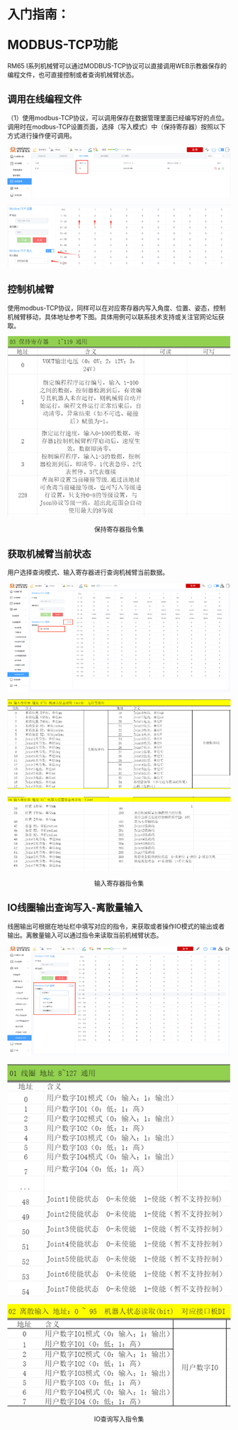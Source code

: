 # <p class="hidden">入门指南：</p>MODBUS-TCP功能

RM65 I系列机械臂可以通过MODBUS-TCP协议可以直接调用WEB示教器保存的编程文件，也可直接控制或者查询机械臂状态。

## 调用在线编程文件

（1）使用modbus-TCP协议，可以调用保存在数据管理里面已经编写好的点位。调用时在modbus-TCP设置页面，选择（写入模式）中（保持寄存器）按照以下方式进行操作便可调用。

![image251](../teachingPendant/doc/image251.png)

![image252](../teachingPendant/doc/image252.png)

## 控制机械臂

使用modbus-TCP协议，同样可以在对应寄存器内写入角度、位置、姿态，控制机械臂移动，具体地址参考下图。具体用例可以联系技术支持或关注官网论坛获取。

![保持寄存器指令集](../teachingPendant/doc/image253.png)

<center>保持寄存器指令集</center>

## 获取机械臂当前状态

用户选择查询模式、输入寄存器进行查询机械臂当前数据。

![image254](../teachingPendant/doc/image254.png)

![输入寄存器指令集1](../teachingPendant/doc/image255.png)

![输入寄存器指令集2](../teachingPendant/doc/image256.png)

<center>输入寄存器指令集</center>

## IO线圈输出查询写入-离散量输入

线圈输出可根据在地址栏中填写对应的指令，来获取或者操作IO模式的输出或者输出。离散量输入可以通过指令来读取当前机械臂状态。

![image257](../teachingPendant/doc/image257.png)

![IO查询写入指令集1](../teachingPendant/doc/image258.png)

![IO查询写入指令集2](../teachingPendant/doc/image259.png)

<center>IO查询写入指令集</center>